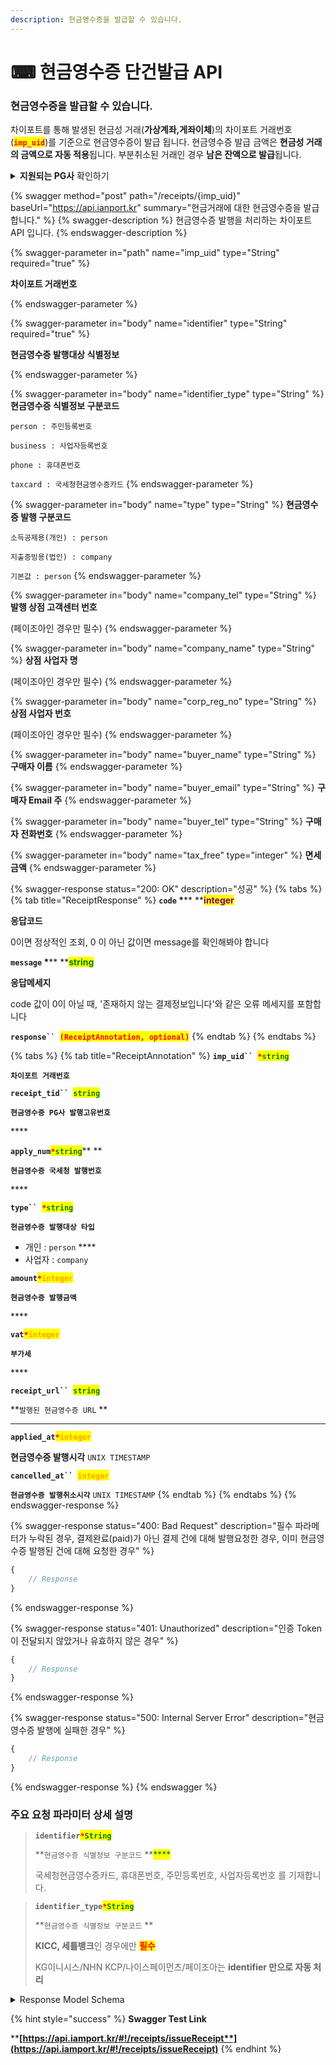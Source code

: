 ```yaml
---
description: 현금영수증을 발급할 수 있습니다.
---
```


# ⌨ 현금영수증 단건발급 API

### 현금영수증을 발급할 수 있습니다.

차이포트를 통해 발생된 현금성 거래(**가상계좌,게좌이체**)의 차이포트 거래번호(<mark style="color:red;">**`imp_uid`**</mark>)를 기준으로 현금영수증이 발급 됩니다. 현금영수증 발급 금액은 **현금성 거래의 금액으로 자동 적용**됩니다. 부분취소된 거래인 경우 **남은 잔액으로 발급**됩니다.

<details>

<summary><strong>지원되는 PG사</strong> 확인하기</summary>

* **KG 이니시스**
* **NHN KCP**
* **Settle Bank**
* **NICE Payments**
* **PayJoa(다우)**
* **KICC**

</details>

{% swagger method="post" path="/receipts/{imp_uid}" baseUrl="https://api.ianport.kr" summary="현금거래에 대한 현금영수증을 발급합니다." %}
{% swagger-description %}
현금영수증 발행을 처리하는 차이포트 API 입니다.
{% endswagger-description %}

{% swagger-parameter in="path" name="imp_uid" type="String" required="true" %}
<mark style="color:red;">

**차이포트 거래번호**

</mark>
{% endswagger-parameter %}

{% swagger-parameter in="body" name="identifier" type="String" required="true" %}
<mark style="color:red;">

**현금영수증 발행대상 식별정보**

</mark>
{% endswagger-parameter %}

{% swagger-parameter in="body" name="identifier_type" type="String" %}
**현금영수증 식별정보 구분코드**

`person : 주민등록번호`

`business : 사업자등록번호`

`phone : 휴대폰번호`

`taxcard : 국세청현금영수증카드`
{% endswagger-parameter %}

{% swagger-parameter in="body" name="type" type="String" %}
**현금영수증 발행 구분코드**&#x20;

`소득공제용(개인) : person`

`지출증빙용(법인) : company`&#x20;

`기본값 : person`
{% endswagger-parameter %}

{% swagger-parameter in="body" name="company_tel" type="String" %}
**발행 상점 고객센터 번호**

(페이조아인 경우만 필수)
{% endswagger-parameter %}

{% swagger-parameter in="body" name="company_name" type="String" %}
**상점 사업자 명**

(페이조아인 경우만 필수)
{% endswagger-parameter %}

{% swagger-parameter in="body" name="corp_reg_no" type="String" %}
**상점 사업자 번호**

(페이조아인 경우만 필수)
{% endswagger-parameter %}

{% swagger-parameter in="body" name="buyer_name" type="String" %}
**구매자 이름**
{% endswagger-parameter %}

{% swagger-parameter in="body" name="buyer_email" type="String" %}
**구매자 Email 주**
{% endswagger-parameter %}

{% swagger-parameter in="body" name="buyer_tel" type="String" %}
**구매자 전화번호**
{% endswagger-parameter %}

{% swagger-parameter in="body" name="tax_free" type="integer" %}
**면세금액**
{% endswagger-parameter %}

{% swagger-response status="200: OK" description="성공" %}
{% tabs %}
{% tab title="ReceiptResponse" %}
**`code`  **<mark style="color:red;">**\***</mark>** **<mark style="color:purple;">**integer**</mark>

**응답코드**

0이면 정상적인 조회, 0 이 아닌 값이면 message를 확인해봐야 합니다



**`message`  **<mark style="color:red;">**\***</mark>** **<mark style="color:green;">**string**</mark>

**응답메세지**

code 값이 0이 아닐 때, '존재하지 않는 결제정보입니다'와 같은 오류 메세지를 포함합니다



**`response`` `**<mark style="color:red;">**`(ReceiptAnnotation, optional)`**</mark>
{% endtab %}
{% endtabs %}

{% tabs %}
{% tab title="ReceiptAnnotation" %}
**`imp_uid`` `**<mark style="color:red;">**`*`**</mark><mark style="color:green;">**`string`**</mark>

**`차이포트 거래번호`**



**`receipt_tid`` `**<mark style="color:green;">**`string`**</mark>

**`현금영수증 PG사 발행고유번호`**

&#x20;****&#x20;

**`apply_num`**<mark style="color:red;">**`*`**</mark><mark style="color:green;">**`string`**</mark>** **&#x20;

**`현금영수증 국세청 발행번호`**

&#x20;****&#x20;

**`type`` `**<mark style="color:red;">**`*`**</mark><mark style="color:green;">**`string`**</mark>

**`현금영수증 발행대상 타입`**

* 개인 : `person` ****&#x20;
* 사업자 : `company`



**`amount`**<mark style="color:red;">**`*`**</mark><mark style="color:orange;">**`integer`**</mark>

**`현금영수증 발행금액`**

&#x20;****&#x20;

**`vat`**<mark style="color:red;">**`*`**</mark><mark style="color:orange;">**`integer`**</mark>

**`부가세`**

&#x20;****&#x20;

**`receipt_url`` `**<mark style="color:green;">**`string`**</mark>

**`발행된 현금영수증 URL` **&#x20;

****

**`applied_at`**<mark style="color:red;">**`*`**</mark><mark style="color:orange;">**`integer`**</mark>

**현금영수증 발행시각** `UNIX TIMESTAMP`

&#x20;

**`cancelled_at`` `**<mark style="color:orange;">**`integer`**</mark>

**`현금영수증 발행취소시각`** `UNIX TIMESTAMP`
{% endtab %}
{% endtabs %}
{% endswagger-response %}

{% swagger-response status="400: Bad Request" description="필수 파라메터가 누락된 경우, 결제완료(paid)가 아닌 결제 건에 대해 발행요청한 경우, 이미 현금영수증 발행된 건에 대해 요청한 경우" %}
```javascript
{
    // Response
}
```
{% endswagger-response %}

{% swagger-response status="401: Unauthorized" description="인증 Token이 전달되지 않았거나 유효하지 않은 경우" %}
```javascript
{
    // Response
}
```
{% endswagger-response %}

{% swagger-response status="500: Internal Server Error" description="현금영수증 발행에 실패한 경우" %}
```javascript
{
    // Response
}
```
{% endswagger-response %}
{% endswagger %}

### **주요 요청 파라미터 상세 설명**

> **`identifier`**<mark style="color:red;">**`*`**</mark><mark style="color:green;">**`String`**</mark>
>
> **`현금영수증 식별정보 구분코드` **<mark style="color:green;">****</mark>&#x20;
>
> 국세청현금영수증카드, 휴대폰번호, 주민등록번호, 사업자등록번호 를 기재합니다.

> **`identifier_type`**<mark style="color:red;">**`*`**</mark><mark style="color:green;">**`String`**</mark>
>
> **`현금영수증 식별정보 구분코드` **&#x20;
>
> **KICC, 세틀뱅크**인 경우에만 <mark style="color:red;">**필수**</mark>
>
> KG이니시스/NHN KCP/나이스페이먼츠/페이조아는 **identifier 만으로 자동 처리**

<details>

<summary>Response Model Schema</summary>

```json
{
  "code": 0,
  "message": "string",
  "response": {
    "imp_uid": "string",
    "receipt_tid": "string",
    "apply_num": "string",
    "type": "person",
    "amount": 0,
    "vat": 0,
    "receipt_url": "string",
    "applied_at": 0,
    "cancelled_at": 0
 }
}
```

</details>

{% hint style="success" %}
**Swagger Test Link**

****[**https://api.iamport.kr/#!/receipts/issueReceipt**](https://api.iamport.kr/#!/receipts/issueReceipt)****
{% endhint %}
